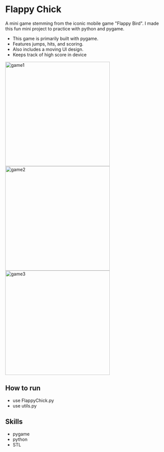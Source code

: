 # Flappy Chick

A mini game stemming from the iconic mobile game "Flappy Bird". I made this fun mini project to practice with python and pygame.
- This game is primarily built with pygame.
- Features jumps, hits, and scoring.
- Also includes a moving UI design.
- Keeps track of high score in device 

<img width="330" alt="game1" src="https://github.com/user-attachments/assets/676ccd0e-a192-4fb3-966a-cdf3852901ef" />

<img width="330" alt="game2" src="https://github.com/user-attachments/assets/5c9e2248-8ea6-4eb2-b815-f19e0079896a" />

<img width="330" alt="game3" src="https://github.com/user-attachments/assets/17532e53-222d-47fe-86f5-707f657a8c8c" />




## How to run
- use FlappyChick.py
- use utils.py

## Skills  
- pygame
- python
- STL 
